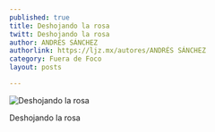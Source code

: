 ```yaml
---
published: true
title: Deshojando la rosa
twitt: Deshojando la rosa
author: ANDRÉS SÁNCHEZ
authorlink: https://ljz.mx/autores/ANDRÉS SÁNCHEZ
category: Fuera de Foco
layout: posts

---
```


![Deshojando la rosa](http://i.imgur.com/HnfhGtDm.jpg)

Deshojando la rosa
